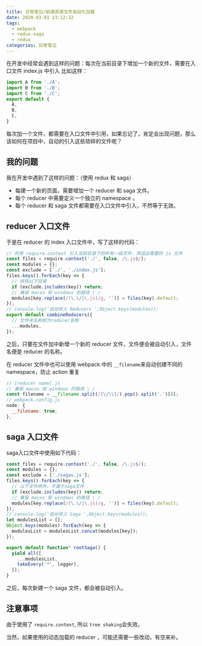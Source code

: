 ```yaml
---
title: 日常笔记/前端资源文件自动化加载
date: 2020-03-01 23:12:32
tags: 
  - webpack
  - redux-saga
  - redux
categories: 日常笔记
---
```

在开发中经常会遇到这样的问题：每次在当前目录下增加一个新的文件，需要在入口文件 index.js 中引入
比如这样：
```js
import A from './A';
import B from './B';
import C from './C';
export default {
  A,
  B,
  C,
}
```
每次加一个文件，都需要在入口文件中引用，如果忘记了，肯定会出现问题，那么该如何在项目中，自动的引入这些琐碎的文件呢？
<!-- more -->
## 我的问题

我在开发中遇到了这样的问题：（使用 redux 和 saga）

* 每建一个新的页面，需要增加一个 reducer 和 saga 文件。
* 每个 reducer 中需要定义一个独立的 namespace 。
* 每个 reducer 和 saga 文件都需要在入口文件中引入，不然等于无效。

## reducer 入口文件

于是在 reducer 的 index 入口文件中，写了这样的代码：
```js
// 利用 require.context 引入当前目录下的所有一级文件，筛选出需要的 js 文件
const files = require.context('./', false, /\.js$/);
const modules = {};
const exclude = ['./', './index.js'];
files.keys().forEach(key => {
  // 排除以下目录
  if (exclude.includes(key)) return;
  // 兼容 macos 和 windows 的路径 \ /
  modules[key.replace(/(\.\/|\.js)/g, '')] = files(key).default;
});
// console.log('自动导入 Reducers ',Object.keys(modules));
export default combineReducers({
  // 文件夹名称即为reducer名称
  ...modules,
});

```
之后，只要在文件加中新增一个新的 reducer 文件，文件便会被自动引入，文件名便是 reducer 的名称。

在 reducer 文件中也可以使用 webpack 中的 `__filename`来自动创建不同的 namespace，防止 action 重复

```js
// [reducer name].js
// 兼容 macos 和 windows 的路径 \ /
const filename = __filename.split(/[\/\\]/).pop().split('.')[0];
// webpack.config.js
node: {
  __filename: true,
},
```

## saga 入口文件

saga入口文件中使用如下代码：
```js
const files = require.context('./', false, /\.js$/);
const modules = {};
const exclude = ['./sagas.js'];
files.keys().forEach(key => {
  // 以下文件例外，不属于saga文件
  if (exclude.includes(key)) return;
  // 兼容 macos 和 windows 的路径 \ /
  modules[key.replace(/(\.\/|\.js)/g, '')] = files(key).default;
});
// console.log('自动导入 Saga ',Object.keys(modules));
let modulesList = [];
Object.keys(modules).forEach(key => {
  modulesList = modulesList.concat(modules[key]);
});

export default function* rootSaga() {
  yield all([
    ...modulesList,
    takeEvery('*', logger),
  ]);
}
```

之后，每次新建一个 saga 文件，都会被自动引入。

## 注意事项

由于使用了 `require.context`, 所以 `tree shaking`会失效。

当然，如果使用的动态加载的 reducer ，可能还需要一些改动，有空来补。

